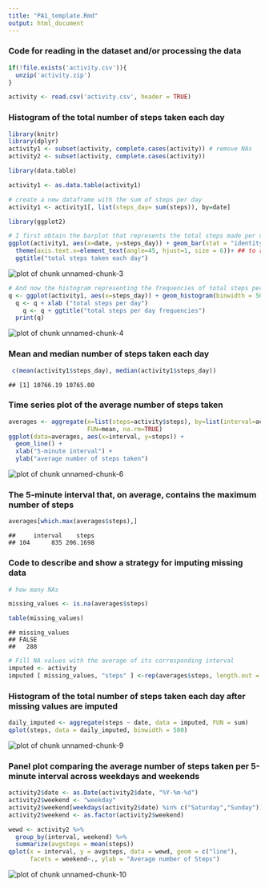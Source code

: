 ```yaml
---
title: "PA1_template.Rmd"
output: html_document
---
```

### Code for reading in the dataset and/or processing the data

```r
if(!file.exists('activity.csv')){
  unzip('activity.zip')
}

activity <- read.csv('activity.csv', header = TRUE)
```
### Histogram of the total number of steps taken each day

```r
library(knitr)
library(dplyr)
activity1 <- subset(activity, complete.cases(activity)) # remove NAs
activity2 <- subset(activity, complete.cases(activity))

library(data.table)

activity1 <- as.data.table(activity1)

# create a new dataframe with the sum of steps per day
activity1 <- activity1[, list(steps_day= sum(steps)), by=date] 
```

```r
library(ggplot2)

# I first obtain the barplot that represents the total steps made per day
ggplot(activity1, aes(x=date, y=steps_day)) + geom_bar(stat = "identity") +
  theme(axis.text.x=element_text(angle=45, hjust=1, size = 6))+ ## to rotate the x axis labels 90 degrees
  ggtitle("total steps taken each day")
```

![plot of chunk unnamed-chunk-3](figure/unnamed-chunk-3-1.png)

```r
# And now the histogram representing the frequencies of total steps per day
q <- ggplot(activity1, aes(x=steps_day)) + geom_histogram(binwidth = 500)
  q <- q + xlab ("total steps per day")
    q <- q + ggtitle("total steps per day frequencies")
  print(q)
```

![plot of chunk unnamed-chunk-4](figure/unnamed-chunk-4-1.png)
### Mean and median number of steps taken each day

```r
 c(mean(activity1$steps_day), median(activity1$steps_day))
```

```
## [1] 10766.19 10765.00
```
### Time series plot of the average number of steps taken

```r
averages <- aggregate(x=list(steps=activity$steps), by=list(interval=activity$interval),
                      FUN=mean, na.rm=TRUE)
ggplot(data=averages, aes(x=interval, y=steps)) +
  geom_line() +
  xlab("5-minute interval") +
  ylab("average number of steps taken")
```

![plot of chunk unnamed-chunk-6](figure/unnamed-chunk-6-1.png)
### The 5-minute interval that, on average, contains the maximum number of steps

```r
averages[which.max(averages$steps),]
```

```
##     interval    steps
## 104      835 206.1698
```
### Code to describe and show a strategy for imputing missing data

```r
# how many NAs

missing_values <- is.na(averages$steps)

table(missing_values)
```

```
## missing_values
## FALSE 
##   288
```

```r
# Fill NA values with the average of its corresponding interval
imputed <- activity
imputed [ missing_values, "steps" ] <-rep(averages$steps, length.out = nrow(imputed))[missing_values]
```
### Histogram of the total number of steps taken each day after missing values are imputed

```r
daily_imputed <- aggregate(steps ~ date, data = imputed, FUN = sum)
qplot(steps, data = daily_imputed, binwidth = 500)
```

![plot of chunk unnamed-chunk-9](figure/unnamed-chunk-9-1.png)

### Panel plot comparing the average number of steps taken per 5-minute interval across weekdays and weekends

```r
activity2$date <- as.Date(activity2$date, "%Y-%m-%d")
activity2$weekend <- "weekday"
activity2$weekend[weekdays(activity2$date) %in% c("Saturday","Sunday")] <- "weekend"
activity2$weekend <- as.factor(activity2$weekend)

wewd <- activity2 %>% 
  group_by(interval, weekend) %>% 
  summarize(avgsteps = mean(steps))
qplot(x = interval, y = avgsteps, data = wewd, geom = c("line"), 
      facets = weekend~., ylab = "Average number of Steps")
```

![plot of chunk unnamed-chunk-10](figure/unnamed-chunk-10-1.png)



